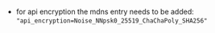 - for api encryption the mdns entry needs to be added: `"api_encryption=Noise_NNpsk0_25519_ChaChaPoly_SHA256"`